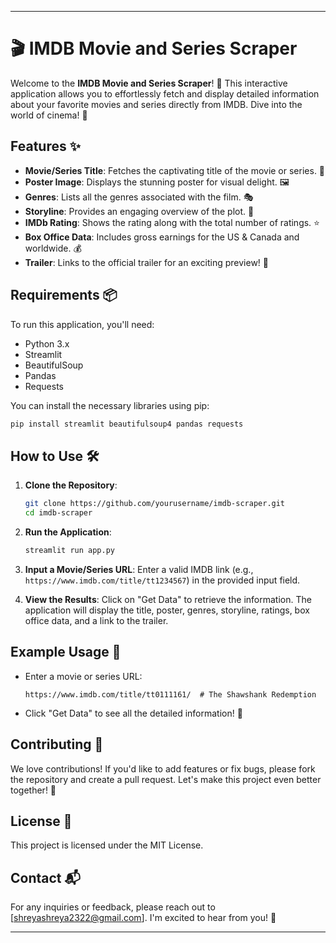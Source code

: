 
---

# 🎬 IMDB Movie and Series Scraper

Welcome to the **IMDB Movie and Series Scraper**! 🌟 This interactive application allows you to effortlessly fetch and display detailed information about your favorite movies and series directly from IMDB. Dive into the world of cinema! 🍿

## Features ✨

- **Movie/Series Title**: Fetches the captivating title of the movie or series. 🎥
- **Poster Image**: Displays the stunning poster for visual delight. 🖼️
- **Genres**: Lists all the genres associated with the film. 🎭
- **Storyline**: Provides an engaging overview of the plot. 📖
- **IMDb Rating**: Shows the rating along with the total number of ratings. ⭐
- **Box Office Data**: Includes gross earnings for the US & Canada and worldwide. 💰
- **Trailer**: Links to the official trailer for an exciting preview! 🎉

## Requirements 📦

To run this application, you'll need:

- Python 3.x
- Streamlit
- BeautifulSoup
- Pandas
- Requests

You can install the necessary libraries using pip:

```bash
pip install streamlit beautifulsoup4 pandas requests
```

## How to Use 🛠️

1. **Clone the Repository**: 
   ```bash
   git clone https://github.com/yourusername/imdb-scraper.git
   cd imdb-scraper
   ```

2. **Run the Application**:
   ```bash
   streamlit run app.py
   ```

3. **Input a Movie/Series URL**:
   Enter a valid IMDB link (e.g., `https://www.imdb.com/title/tt1234567`) in the provided input field.

4. **View the Results**:
   Click on "Get Data" to retrieve the information. The application will display the title, poster, genres, storyline, ratings, box office data, and a link to the trailer.

## Example Usage 🎥

- Enter a movie or series URL:
  ```
  https://www.imdb.com/title/tt0111161/  # The Shawshank Redemption
  ```

- Click "Get Data" to see all the detailed information! 🎉

## Contributing 🤝

We love contributions! If you'd like to add features or fix bugs, please fork the repository and create a pull request. Let's make this project even better together! 🌈

## License 📜

This project is licensed under the MIT License. 

## Contact 📬

For any inquiries or feedback, please reach out to [shreyashreya2322@gmail.com]. I'm excited to hear from you! 💌

---


